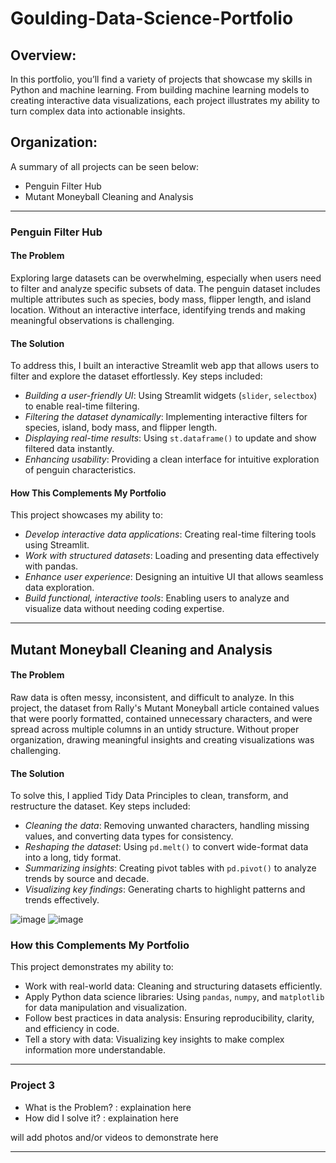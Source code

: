 # Goulding-Data-Science-Portfolio

## Overview:

In this portfolio, you’ll find a variety of projects that showcase my skills in Python and machine learning. From building machine learning models to creating interactive data visualizations, each project illustrates my ability to turn complex data into actionable insights.

## Organization:

A summary of all projects can be seen below:

-    Penguin Filter Hub
-    Mutant Moneyball Cleaning and Analysis

----------------------------------------------------------------------
### Penguin Filter Hub

#### The Problem

Exploring large datasets can be overwhelming, especially when users need to filter and analyze specific subsets of data. The penguin dataset includes multiple attributes such as species, body mass, flipper length, and island location. Without an interactive interface, identifying trends and making meaningful observations is challenging.

#### The Solution

To address this, I built an interactive Streamlit web app that allows users to filter and explore the dataset effortlessly. Key steps included:
- *Building a user-friendly UI*: Using Streamlit widgets (`slider`, `selectbox`) to enable real-time filtering.
- *Filtering the dataset dynamically*: Implementing interactive filters for species, island, body mass, and flipper length.
- *Displaying real-time results*: Using `st.dataframe()` to update and show filtered data instantly.
- *Enhancing usability*: Providing a clean interface for intuitive exploration of penguin characteristics.

#### How This Complements My Portfolio

This project showcases my ability to:
- *Develop interactive data applications*: Creating real-time filtering tools using Streamlit.
- *Work with structured datasets*: Loading and presenting data effectively with pandas.
- *Enhance user experience*: Designing an intuitive UI that allows seamless data exploration.
- *Build functional, interactive tools*: Enabling users to analyze and visualize data without needing coding expertise.

----------------------------------------------------------------------
## Mutant Moneyball Cleaning and Analysis

#### The Problem

Raw data is often messy, inconsistent, and difficult to analyze. In this project, the dataset from Rally's Mutant Moneyball article contained values that were poorly formatted, contained unnecessary characters, and were spread across multiple columns in an untidy structure. Without proper organization, drawing meaningful insights and creating visualizations was challenging.

#### The Solution

To solve this, I applied Tidy Data Principles to clean, transform, and restructure the dataset. Key steps included:
- *Cleaning the data*: Removing unwanted characters, handling missing values, and converting data types for consistency.
- *Reshaping the dataset*: Using `pd.melt()` to convert wide-format data into a long, tidy format.
- *Summarizing insights*: Creating pivot tables with `pd.pivot()` to analyze trends by source and decade.
- *Visualizing key findings*: Generating charts to highlight patterns and trends effectively.

![image](https://github.com/user-attachments/assets/70c16f4f-eaaa-4a06-97ea-be87278704aa)
![image](https://github.com/user-attachments/assets/72c176b3-bb5a-421a-a930-a200ae0c250f)

### How this Complements My Portfolio

This project demonstrates my ability to:
- Work with real-world data: Cleaning and structuring datasets efficiently.
- Apply Python data science libraries: Using `pandas`, `numpy`, and `matplotlib` for data manipulation and visualization.
- Follow best practices in data analysis: Ensuring reproducibility, clarity, and efficiency in code.
- Tell a story with data: Visualizing key insights to make complex information more understandable.

----------------------------------------------------------------------

### Project 3

   - What is the Problem? : explaination here
   - How did I solve it? : explaination here

will add photos and/or videos to demonstrate here

----------------------------------------------------------------------
